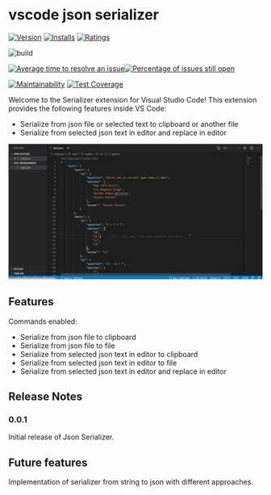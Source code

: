 # vscode json serializer
[![Version](https://vsmarketplacebadge.apphb.com/version/Ericuss.serializer.svg)](https://marketplace.visualstudio.com/items?itemName=Ericuss.serializer)
[![Installs](https://vsmarketplacebadge.apphb.com/installs-short/Ericuss.serializer.svg)](https://marketplace.visualstudio.com/items?itemName=Ericuss.serializer)
[![Ratings](https://vsmarketplacebadge.apphb.com/rating/Ericuss.serializer.svg)](https://marketplace.visualstudio.com/items?itemName=Ericuss.serializer)


![build](https://github.com/ericuss/vscode-json-serializer/workflows/.github/workflows/cicd.yml/badge.svg)

[![Average time to resolve an issue](http://isitmaintained.com/badge/resolution/ericuss/vscode-json-serializer.svg)](http://isitmaintained.com/project/ericuss/vscode-json-serializer "Average time to resolve an issue")[![Percentage of issues still open](http://isitmaintained.com/badge/open/ericuss/vscode-json-serializer.svg)](http://isitmaintained.com/project/ericuss/vscode-json-serializer "Percentage of issues still open")

[![Maintainability](https://api.codeclimate.com/v1/badges/646503930771341bca6e/maintainability)](https://codeclimate.com/github/ericuss/vscode-json-serializer/maintainability)
[![Test Coverage](https://api.codeclimate.com/v1/badges/646503930771341bca6e/test_coverage)](https://codeclimate.com/github/ericuss/vscode-json-serializer/test_coverage)

Welcome to the Serializer extension for Visual Studio Code! This extension provides the following features inside VS Code:
- Serialize from json file or selected text to clipboard or another file
- Serialize from selected json text in editor and replace in editor

![Serialize Json to file](./docs/images/SerializeJsonToFile.gif)
## Features

Commands enabled:

- Serialize from json file to clipboard
- Serialize from json file to file
- Serialize from selected json text in editor to clipboard
- Serialize from selected json text in editor to file
- Serialize from selected json text in editor and replace in editor


## Release Notes

### 0.0.1

Initial release of Json Serializer.

## Future features

Implementation of serializer from string to json with different approaches.
